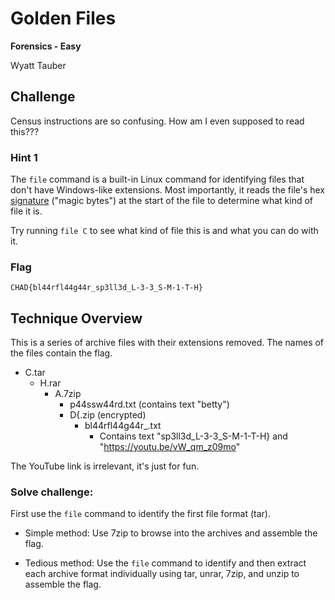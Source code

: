 # Golden Files
**Forensics - Easy**

Wyatt Tauber

## Challenge

Census instructions are so confusing. How am I even supposed to read this???

### Hint 1
The `file` command is a built-in Linux command for identifying files that don't have Windows-like extensions. Most importantly, it reads the file's hex [signature](https://en.wikipedia.org/wiki/List_of_file_signatures) ("magic bytes") at the start of the file to determine what kind of file it is.

Try running `file C` to see what kind of file this is and what you can do with it.

### Flag
```CHAD{bl44rfl44g44r_sp3ll3d_L-3-3_S-M-1-T-H}```

## Technique Overview
This is a series of archive files with their extensions removed. The names of the files contain the flag.
* C.tar
  * H.rar
    * A.7zip
      * p44ssw44rd.txt (contains text "betty")
      * D{.zip (encrypted)
        * bl44rfl44g44r_.txt
          *  Contains text "sp3ll3d_L-3-3_S-M-1-T-H} and "https://youtu.be/vW_qm_z09mo"

The YouTube link is irrelevant, it's just for fun.

### Solve challenge:

First use the ```file``` command to identify the first file format (tar).

* Simple method: Use 7zip to browse into the archives and assemble the flag.

* Tedious method: Use the ```file``` command to identify and then extract each archive format individually using tar, unrar, 7zip, and unzip to assemble the flag.
